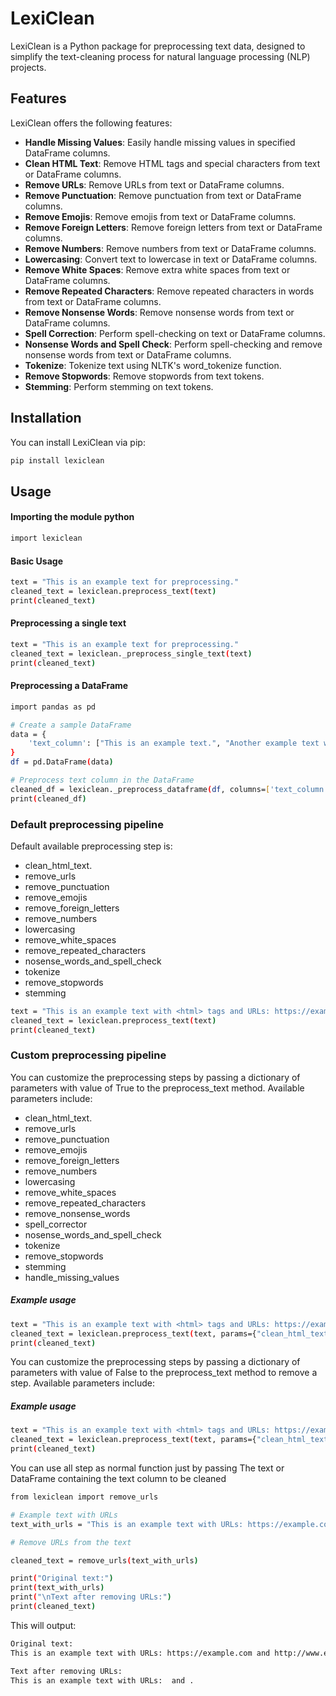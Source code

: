 # LexiClean

LexiClean is a Python package for preprocessing text data, designed to simplify the text-cleaning process for natural language processing (NLP) projects.

## Features
LexiClean offers the following features:

- **Handle Missing Values**: Easily handle missing values in specified DataFrame columns.
- **Clean HTML Text**: Remove HTML tags and special characters from text or DataFrame columns.
- **Remove URLs**: Remove URLs from text or DataFrame columns.
- **Remove Punctuation**: Remove punctuation from text or DataFrame columns.
- **Remove Emojis**: Remove emojis from text or DataFrame columns.
- **Remove Foreign Letters**: Remove foreign letters from text or DataFrame columns.
- **Remove Numbers**: Remove numbers from text or DataFrame columns.
- **Lowercasing**: Convert text to lowercase in text or DataFrame columns.
- **Remove White Spaces**: Remove extra white spaces from text or DataFrame columns.
- **Remove Repeated Characters**: Remove repeated characters in words from text or DataFrame columns.
- **Remove Nonsense Words**: Remove nonsense words from text or DataFrame columns.
- **Spell Correction**: Perform spell-checking on text or DataFrame columns.
- **Nonsense Words and Spell Check**: Perform spell-checking and remove nonsense words from text or DataFrame columns.
- **Tokenize**: Tokenize text using NLTK's word_tokenize function.
- **Remove Stopwords**: Remove stopwords from text tokens.
- **Stemming**: Perform stemming on text tokens.

## Installation

You can install LexiClean via pip:

```bash
pip install lexiclean 
```


## Usage

#### Importing the module python
```bash
import lexiclean 
```

#### Basic Usage

```bash
text = "This is an example text for preprocessing."
cleaned_text = lexiclean.preprocess_text(text)
print(cleaned_text)
```

#### Preprocessing a single text
```bash
text = "This is an example text for preprocessing."
cleaned_text = lexiclean._preprocess_single_text(text)
print(cleaned_text)
```

#### Preprocessing a DataFrame

```bash
import pandas as pd

# Create a sample DataFrame
data = {
    'text_column': ["This is an example text.", "Another example text with numbers: 12345."]
}
df = pd.DataFrame(data)

# Preprocess text column in the DataFrame
cleaned_df = lexiclean._preprocess_dataframe(df, columns=['text_column'])
print(cleaned_df)
```
### Default preprocessing pipeline
 Default available preprocessing step is:

* clean_html_text.
* remove_urls
* remove_punctuation
* remove_emojis
* remove_foreign_letters
* remove_numbers
* lowercasing
* remove_white_spaces
* remove_repeated_characters
* nosense_words_and_spell_check
* tokenize
* remove_stopwords
* stemming


```bash
text = "This is an example text with <html> tags and URLs: https://example.com."
cleaned_text = lexiclean.preprocess_text(text)
print(cleaned_text) 
```

### Custom preprocessing pipeline
You can customize the preprocessing steps by passing a dictionary of parameters with value of True to the preprocess_text method. Available parameters include:

* clean_html_text.
* remove_urls
* remove_punctuation
* remove_emojis
* remove_foreign_letters
* remove_numbers
* lowercasing
* remove_white_spaces
* remove_repeated_characters
* remove_nonsense_words
* spell_corrector
* nosense_words_and_spell_check
* tokenize
* remove_stopwords
* stemming
* handle_missing_values


##### Example usage
```bash
text = "This is an example text with <html> tags and URLs: https://example.com."
cleaned_text = lexiclean.preprocess_text(text, params={"clean_html_text": True, "remove_urls": True, "remove_punctuation": True})
print(cleaned_text)

```
You can customize the preprocessing steps by passing a dictionary of parameters with value of False to the preprocess_text method to remove a step. Available parameters include:

##### Example usage
```bash
text = "This is an example text with <html> tags and URLs: https://example.com."
cleaned_text = lexiclean.preprocess_text(text, params={"clean_html_text": False, "remove_urls": False, "remove_punctuation": False})
print(cleaned_text)
```

You can use all step as normal function just by passing The text or DataFrame containing the text column to be cleaned
```bash
from lexiclean import remove_urls

# Example text with URLs
text_with_urls = "This is an example text with URLs: https://example.com and http://www.example.org."

# Remove URLs from the text

cleaned_text = remove_urls(text_with_urls)

print("Original text:")
print(text_with_urls)
print("\nText after removing URLs:")
print(cleaned_text)
```
This will output:
```bash
Original text:
This is an example text with URLs: https://example.com and http://www.example.org.

Text after removing URLs:
This is an example text with URLs:  and .
```